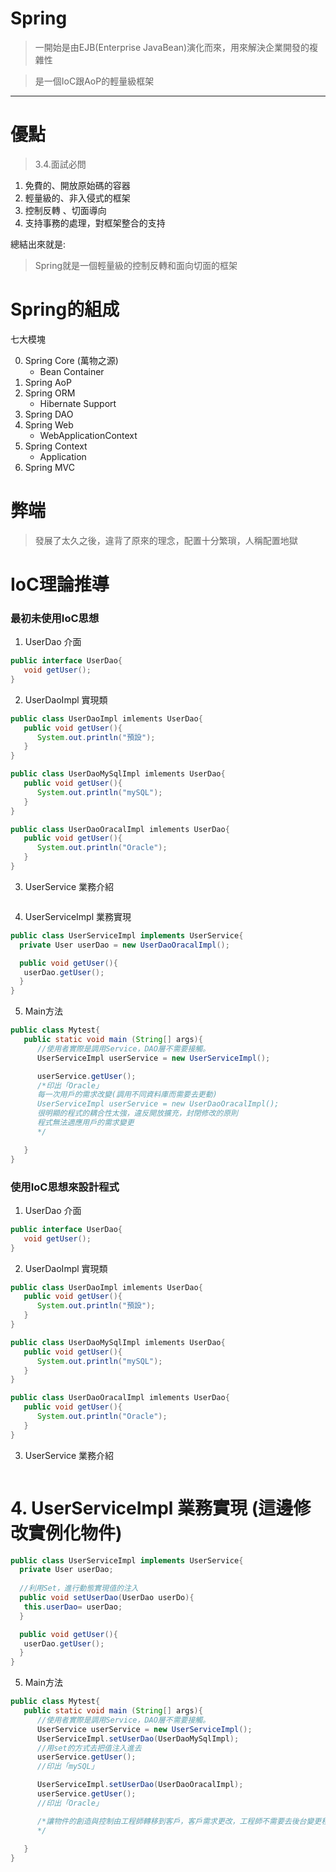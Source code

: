 
# Spring

>一開始是由EJB(Enterprise JavaBean)演化而來，用來解決企業開發的複雜性


>是一個IoC跟AoP的輕量級框架

---

# 優點
> 3.4.面試必問
1. 免費的、開放原始碼的容器
2. 輕量級的、非入侵式的框架
3. 控制反轉 、切面導向
4. 支持事務的處理，對框架整合的支持




總結出來就是: 
>Spring就是一個輕量級的控制反轉和面向切面的框架



# Spring的組成

七大模塊

0. Spring Core (萬物之源)
   + Bean Container
1. Spring AoP
2. Spring ORM
   + Hibernate Support
3. Spring DAO
4. Spring Web
   + WebApplicationContext
5. Spring Context
   + Application
6. Spring MVC


# 弊端

> 發展了太久之後，違背了原來的理念，配置十分繁瑣，人稱配置地獄

# IoC理論推導

### 最初未使用IoC思想
1. UserDao 介面
```java
public interface UserDao{
   void getUser();
}
```
2. UserDaoImpl 實現類
``` java
public class UserDaoImpl imlements UserDao{
   public void getUser(){
      System.out.println("預設");
   }
}
```
``` java
public class UserDaoMySqlImpl imlements UserDao{
   public void getUser(){
      System.out.println("mySQL");
   }
}
```
``` java
public class UserDaoOracalImpl imlements UserDao{
   public void getUser(){
      System.out.println("Oracle");
   }
}
```
3. UserService 業務介紹

```java

```

4. UserServiceImpl 業務實現
```java
public class UserServiceImpl implements UserService{
  private User userDao = new UserDaoOracalImpl();

  public void getUser(){
   userDao.getUser();
  }
}
```

5. Main方法
```java
public class Mytest{
   public static void main (String[] args){
      //使用者實際是調用Service，DAO層不需要接觸。
      UserServiceImpl userService = new UserServiceImpl();

      userService.getUser();
      /*印出「Oracle」
      每一次用戶的需求改變(調用不同資料庫而需要去更動)
      UserServiceImpl userService = new UserDaoOracalImpl();
      很明顯的程式的耦合性太強，違反開放擴充，封閉修改的原則
      程式無法適應用戶的需求變更
      */

   }
}

```

### 使用IoC思想來設計程式

1. UserDao 介面
```java
public interface UserDao{
   void getUser();
}
```

2. UserDaoImpl 實現類
``` java
public class UserDaoImpl imlements UserDao{
   public void getUser(){
      System.out.println("預設");
   }
}
```
``` java
public class UserDaoMySqlImpl imlements UserDao{
   public void getUser(){
      System.out.println("mySQL");
   }
}
```
``` java
public class UserDaoOracalImpl imlements UserDao{
   public void getUser(){
      System.out.println("Oracle");
   }
}
```
3. UserService 業務介紹

```java

```

# 4. UserServiceImpl 業務實現 (這邊修改實例化物件)
```java
public class UserServiceImpl implements UserService{
  private User userDao;
  
  //利用Set，進行動態實現值的注入
  public void setUserDao(UserDao userDo){
   this.userDao= userDao;
  }

  public void getUser(){
   userDao.getUser();
  }
}
```

5. Main方法
```java
public class Mytest{
   public static void main (String[] args){
      //使用者實際是調用Service，DAO層不需要接觸。
      UserService userService = new UserServiceImpl();
      UserServiceImpl.setUserDao(UserDaoMySqlImpl);
      //用set的方式去把值注入進去
      userService.getUser();
      //印出「mySQL」

      UserServiceImpl.setUserDao(UserDaoOracalImpl);
      userService.getUser();
      //印出「Oracle」

      /*讓物件的創造與控制由工程師轉移到客戶，客戶需求更改，工程師不需要去後台變更程式碼
      */
      
   }
}

```








